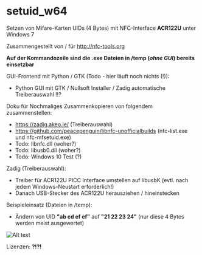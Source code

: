 # setuid_w64
Setzen von Mifare-Karten UIDs (4 Bytes) mit NFC-Interface **ACR122U** unter Windows 7

Zusammengestellt von / für http://nfc-tools.org

**Auf der Kommandozeile sind die .exe Dateien in /temp (*ohne GUI*) bereits einsetzbar**

GUI-Frontend mit Python / GTK (Todo - hier läuft noch nichts (!)):
* Python GUI mit GTK / Nullsoft Installer / Zadig automatische Treiberauswahl !!?

Doku für Nochmaliges Zusammenkopieren von folgendem zusammenstellen:
* https://zadig.akeo.ie/ (Treiberauswahl)
* https://github.com/peacepenguin/libnfc-unofficialbuilds (nfc-list.exe und nfc-mfsetuid.exe)
* Todo: libnfc.dll (woher?)
* Todo: libusb0.dll (woher?)
* Todo: Windows 10 Test (?)

Zadig (Treiberauswahl):
* Treiber für ACR122U PICC Interface umstellen auf libusbK (evtl. nach jedem Windows-Neustart erforderlich!)
* Danach USB-Stecker des ACR122U herausziehen / hineinstecken

Beispieleinsatz (Dateien in /temp): 
* Ändern von UID **"ab cd ef ef"** auf **"21 22 23 24"** (nur diese 4 Bytes werden meist ausgewertet)

![Alt text](https://github.com/mongoq/wsetuid/blob/master/temp/example_use.png?raw=true "Usage")
 
 Lizenzen: **?!?!**
